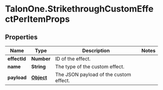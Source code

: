 # TalonOne.StrikethroughCustomEffectPerItemProps

## Properties

Name | Type | Description | Notes
------------ | ------------- | ------------- | -------------
**effectId** | **Number** | ID of the effect. | 
**name** | **String** | The type of the custom effect. | 
**payload** | [**Object**](.md) | The JSON payload of the custom effect. | 


